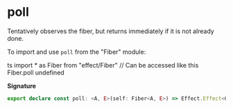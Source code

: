 # poll

Tentatively observes the fiber, but returns immediately if it is not
already done.

To import and use `poll` from the "Fiber" module:

ts
import \* as Fiber from "effect/Fiber"
// Can be accessed like this
Fiber.poll
undefined

**Signature**

```ts
export declare const poll: <A, E>(self: Fiber<A, E>) => Effect.Effect<Option.Option<Exit.Exit<A, E>>>
```
